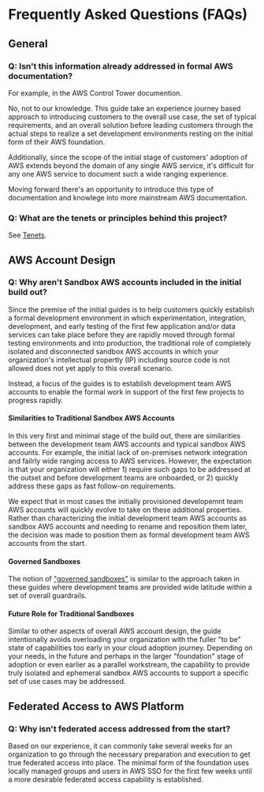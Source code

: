 # Frequently Asked Questions (FAQs)

## General

### Q: Isn't this information already addressed in formal AWS documentation?

For example, in the AWS Control Tower documention.

No, not to our knowledge. This guide take an experience journey based approach to introducing customers to the overall use case, the set of typical requirements, and an overall solution before leading customers through the actual steps to realize a set development environments resting on the initial form of their AWS foundation.

Additionally, since the scope of the initial stage of customers' adoption of AWS extends beyond the domain of any single AWS service, it's difficult for any one AWS service to document such a wide ranging experience.

Moving forward there's an opportunity to introduce this type of documentation and knowlege into more mainstream AWS documentation.

### Q: What are the tenets or principles behind this project?

See [Tenets](1-tenets.md).

## AWS Account Design

### Q: Why aren't Sandbox AWS accounts included in the initial build out?

Since the premise of the initial guides is to help customers quickly establish a formal development environment in which experimentation, integration, development, and early testing of the first few application and/or data services can take place before they are rapidly moved through formal testing environments and into production, the traditional role of completely isolated and disconnected sandbox AWS accounts in which your organization's intellectual propertly (IP) including source code is not allowed does not yet apply to this overall scenario.

Instead, a focus of the guides is to establish development team AWS accounts to enable the formal work in support of the first few projects to progress rapidly.

#### Similarities to Traditional Sandbox AWS Accounts
In this very first and minimal stage of the build out, there are similarities between the development team AWS accounts and typical sandbox AWS accounts. For example, the initial lack of on-premises network integration and failrly wide ranging access to AWS services. However, the expectation is that your organization will either 1) require such gaps to be addressed at the outset and before development teams are onboarded, or 2) quickly address these gaps as fast follow-on requirements.

We expect that in most cases the initially provisioned developemnt team AWS accounts will quickly evolve to take on these additional properties. Rather than characterizing the initial development team AWS accounts as sandbox AWS accounts and needing to rename and reposition them later, the decision was made to position them as formal development team AWS accounts from the start.

#### Governed Sandboxes
The notion of ["governed sandboxes"](https://www.flux7.com/blog/aws-best-practice-sandbox-accounts-provide-secure-middle-ground/) is similar to the approach taken in these guides where development teams are provided wide latitude within a set of overall guardrails.

#### Future Role for Traditional Sandboxes
Similar to other aspects of overall AWS account design, the guide intentionally avoids overloading your organization with the fuller "to be" state of capabilities too early in your cloud adoption journey. Depending on your needs, in the future and perhaps in the larger "foundation" stage of adoption or even earlier as a parallel workstream, the capability to provide truly isolated and ephemeral sandbox AWS accounts to support a specific set of use cases may be addressed.

## Federated Access to AWS Platform

### Q: Why isn't federated access addressed from the start?

Based on our experience, it can commonly take several weeks for an organization to go through the necessary preparation and execution to get true federated access into place. The minimal form of the foundation uses locally managed groups and users in AWS SSO for the first few weeks until a more desirable federated access capability is established.
